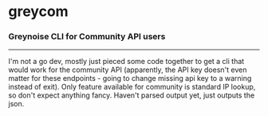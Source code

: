 # greycom
### Greynoise CLI for Community API users
---
I'm not a go dev, mostly just pieced some code together to get a cli that would work for the community API (apparently, the API key doesn't even matter for these endpoints - going to change missing api key to a warning instead of exit).
Only feature available for community is standard IP lookup, so don't expect anything fancy.
Haven't parsed output yet, just outputs the json.

